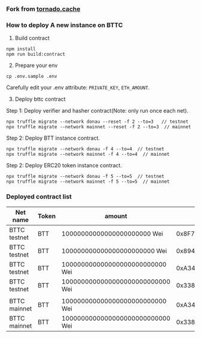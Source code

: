 ### Fork from [tornado.cache](https://github.com/tornadocash/tornado-core)

### How to deploy A new instance on BTTC

1. Build contract

```
npm install
npm run build:contract
```

2. Prepare your env 

```
cp .env.sample .env
```

Carefully edit your .env attribute: `PRIVATE_KEY`, `ETH_AMOUNT`.

3. Deploy bttc contract

Step 1: Deploy verifier and hasher contract(Note: only run once each net).

```
npx truffle migrate --network donau --reset -f 2 --to=3   // testnet
npx truffle migrate --network mainnet --reset -f 2 --to=3  // mainnet
```

Step 2: Deploy BTT instance contract.

```
npx truffle migrate --network donau -f 4 --to=4  // testnet
npx truffle migrate --network mainnet -f 4 --to=4  // mainnet
```

Step 2: Deploy ERC20 token instance contract.

```
npx truffle migrate --network donau -f 5 --to=5  // testnet
npx truffle migrate --network mainnet -f 5 --to=5  // mainnet
```

### Deployed contract list

| Net name | Token | amount | address |
|---------|--------|-------|---------|
| BTTC testnet | BTT | 10000000000000000000000 Wei | 0x8F78Eb4E18F18a166543d7E6648AFa99e80934D0 |
| BTTC testnet | BTT | 100000000000000000000000 Wei | 0x894162989237DcF463c108889f514Ef7a995dDF5 |
| BTTC testnet | BTT | 100000000000000000000000000 Wei | 0xA34C619bEC89218cbb7dE9940190b3e3cD196d52 |
| BTTC testnet | BTT | 1000000000000000000000000000 Wei | 0x33804B6E0fA783b2d064F30748F36124c2027549  |
| | | | |
| BTTC mainnet | BTT | 100000000000000000000000000 Wei | 0xA34C619bEC89218cbb7dE9940190b3e3cD196d52 | 
| BTTC mainnet | BTT | 1000000000000000000000000000 Wei | 0x33804B6E0fA783b2d064F30748F36124c2027549 |




